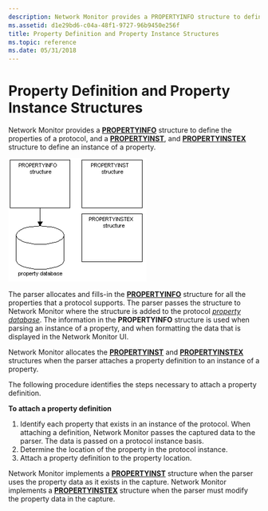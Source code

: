 ```yaml
---
description: Network Monitor provides a PROPERTYINFO structure to define the properties of a protocol, and a PROPERTYINST, and PROPERTYINSTEX structure to define an instance of a property.
ms.assetid: d1e29bd6-c04a-48f1-9727-96b9450e256f
title: Property Definition and Property Instance Structures
ms.topic: reference
ms.date: 05/31/2018
---
```


# Property Definition and Property Instance Structures

Network Monitor provides a [**PROPERTYINFO**](propertyinfo.md) structure to define the properties of a protocol, and a [**PROPERTYINST**](propertyinst.md), and [**PROPERTYINSTEX**](propertyinstex.md) structure to define an instance of a property.

![network monitor structures](images/property1.png)

The parser allocates and fills-in the [**PROPERTYINFO**](propertyinfo.md) structure for all the properties that a protocol supports. The parser passes the structure to Network Monitor where the structure is added to the protocol [*property database*](p.md). The information in the **PROPERTYINFO** structure is used when parsing an instance of a property, and when formatting the data that is displayed in the Network Monitor UI.

Network Monitor allocates the [**PROPERTYINST**](propertyinst.md) and [**PROPERTYINSTEX**](propertyinstex.md) structures when the parser attaches a property definition to an instance of a property.

The following procedure identifies the steps necessary to attach a property definition.

**To attach a property definition**

1.  Identify each property that exists in an instance of the protocol. When attaching a definition, Network Monitor passes the captured data to the parser. The data is passed on a protocol instance basis.
2.  Determine the location of the property in the protocol instance.
3.  Attach a property definition to the property location.

Network Monitor implements a [**PROPERTYINST**](propertyinst.md) structure when the parser uses the property data as it exists in the capture. Network Monitor implements a [**PROPERTYINSTEX**](propertyinstex.md) structure when the parser must modify the property data in the capture.

 

 



